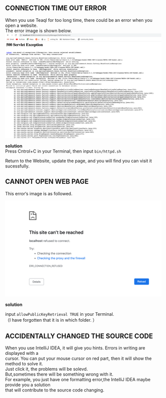 
## CONNECTION TIME OUT ERROR ##

When you use Teaql for too long time, there could be an error when you open a website.  
The error image is shown below. 
![](images/640.png)


**solution**  
Press Cntrol+C in your Terminal, then input `bin/httpd.sh`  

Return to the Website, update the page, and you will find you can visit it sucessfully.  







## CANNOT OPEN WEB PAGE ##

This error‘s image is as followed.  

![](images/650.png)



**solution**

input `allowPublicKeyRetrieval TRUE` in your Terminal.  
（I have forgotten that it is in which folder. ） 





## ACCIDENTALLY CHANGED THE SOURCE CODE ##

When you use IntelliJ IDEA, it will give you hints. Errors in writing are displayed with a   
cursor. You can put your mouse cursor on red part, then it will show the method to solve it.  
Just click it, the problems will be solevd.  
But,sometimes there will be something wrong with it.   
For example, you just have one formatting error,the IntelliJ IDEA maybe provide you a solution  
that will contribute to the source code changing. 


